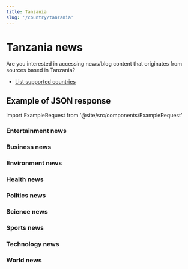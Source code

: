 ```yaml
---
title: Tanzania
slug: '/country/tanzania'
---
```


# Tanzania news

Are you interested in accessing news/blog content that originates from sources based in Tanzania?

- [List supported countries](/articles/countries)

## Example of JSON response

import ExampleRequest from '@site/src/components/ExampleRequest'

### Entertainment news
<ExampleRequest url="https://apitube.io/v1/news/articles?limit=2&category=news/Arts_and_Entertainment&country=tz"></ExampleRequest>

### Business news
<ExampleRequest url="https://apitube.io/v1/news/articles?limit=2&category=news/Business&country=tz"></ExampleRequest>

### Environment news
<ExampleRequest url="https://apitube.io/v1/news/articles?limit=2&category=news/Environment&country=tz"></ExampleRequest>

### Health news
<ExampleRequest url="https://apitube.io/v1/news/articles?limit=2&category=news/Health&country=tz"></ExampleRequest>

### Politics news
<ExampleRequest url="https://apitube.io/v1/news/articles?limit=2&category=news/Politics&country=tz"></ExampleRequest>

### Science news
<ExampleRequest url="https://apitube.io/v1/news/articles?limit=2&category=news/Science&country=tz"></ExampleRequest>

### Sports news
<ExampleRequest url="https://apitube.io/v1/news/articles?limit=2&category=news/Sports&country=tz"></ExampleRequest>

### Technology news
<ExampleRequest url="https://apitube.io/v1/news/articles?limit=2&category=news/Technology&country=tz"></ExampleRequest>

### World news
<ExampleRequest url="https://apitube.io/v1/news/articles?limit=2&category=news/World&country=tz"></ExampleRequest>
